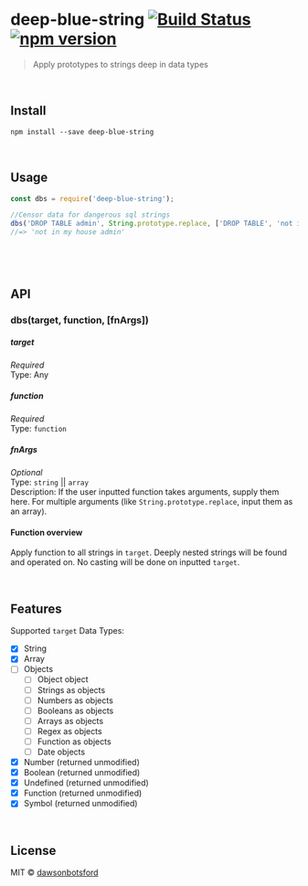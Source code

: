 # deep-blue-string [![Build Status](https://travis-ci.org/dawsonbotsford/deep-blue-string.svg?branch=master)](https://travis-ci.org/dawsonbotsford/deep-blue-string) [![npm version](https://badge.fury.io/js/deep-blue-string.svg)](https://badge.fury.io/js/deep-blue-string)

> Apply prototypes to strings deep in data types


<br>

## Install

```
npm install --save deep-blue-string
```


<br>

## Usage

```js
const dbs = require('deep-blue-string');

//Censor data for dangerous sql strings
dbs('DROP TABLE admin', String.prototype.replace, ['DROP TABLE', 'not in my house']);
//=> 'not in my house admin'




```

<br>

## API

### dbs(target, function, [fnArgs])

##### target

*Required*  
Type: Any  

##### function

*Required*  
Type: `function`

##### fnArgs

*Optional*  
Type: `string` || `array`  
Description: If the user inputted function takes arguments, supply them here. For multiple arguments (like `String.prototype.replace`, input them as an array).

#### Function overview

Apply function to all strings in `target`. Deeply nested strings will be found and operated on. No casting will be done on inputted `target`.

<br>

## Features

Supported `target` Data Types:
- [x] String
- [x] Array
- [ ] Objects
  - [ ] Object object
  - [ ] Strings as objects
  - [ ] Numbers as objects
  - [ ] Booleans as objects
  - [ ] Arrays as objects
  - [ ] Regex	as objects
  - [ ] Function as objects
  - [ ] Date objects
- [x] Number	(returned unmodified)
- [x] Boolean	(returned unmodified)
- [x] Undefined (returned unmodified)
- [x] Function (returned unmodified)
- [x] Symbol (returned unmodified)

<br>

## License

MIT © [dawsonbotsford](http://dawsonbotsford.com)
